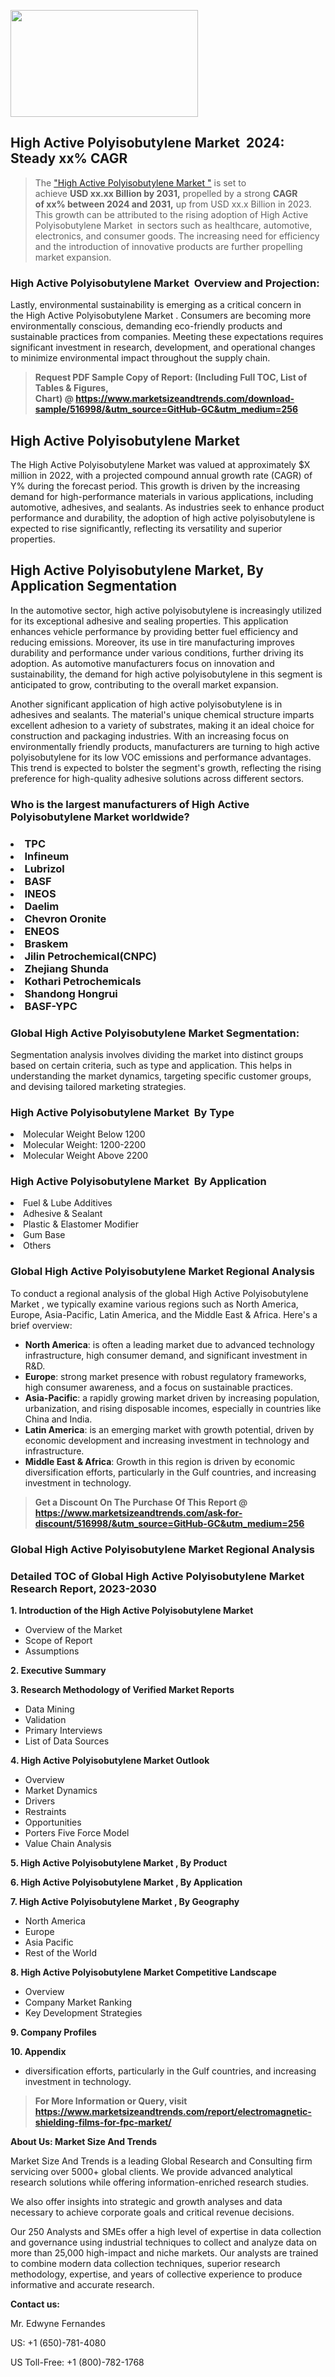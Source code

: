<p><img class="alignnone size-medium wp-image-20088" src="https://ffe5etoiles.com/wp-content/uploads/2024/12/MST1-300x171.png" alt="" width="300" height="171" /></p><h2 id="ember46" class="ember-view reader-text-block__heading-2">High Active Polyisobutylene Market &nbsp;2024: Steady&nbsp;xx% CAGR</h2><blockquote id="ember47" class="ember-view reader-text-block__blockquote">The&nbsp;<a class="app-aware-link " href="https://www.marketsizeandtrends.com/download-sample/516998/&utm_source=GitHub-GC&utm_medium=256" target="_blank" data-test-app-aware-link="">"High Active Polyisobutylene Market "</a>&nbsp;is set to achieve&nbsp;<strong>USD&nbsp;xx.xx&nbsp;Billion by 2031,</strong>&nbsp;propelled by a strong&nbsp;<strong>CAGR of&nbsp;xx% between 2024 and 2031,</strong>&nbsp;up from USD xx.x Billion in 2023. This growth can be attributed to the rising adoption of&nbsp;High Active Polyisobutylene Market &nbsp;in sectors such as healthcare, automotive, electronics, and consumer goods. The increasing need for efficiency and the introduction of innovative products are further propelling market expansion.</blockquote><h3 id="ember48" class="ember-view reader-text-block__heading-3">High Active Polyisobutylene Market &nbsp;Overview and Projection:</h3><p id="ember49" class="ember-view reader-text-block__paragraph">Lastly, environmental sustainability is emerging as a critical concern in the&nbsp;High Active Polyisobutylene Market . Consumers are becoming more environmentally conscious, demanding eco-friendly products and sustainable practices from companies. Meeting these expectations requires significant investment in research, development, and operational changes to minimize environmental impact throughout the supply chain.</p><blockquote id="ember50" class="ember-view reader-text-block__blockquote"><strong>Request PDF Sample Copy of Report: (Including Full TOC, List of Tables &amp; Figures, Chart)&nbsp;@&nbsp;<strong><a href="https://www.marketsizeandtrends.com/download-sample/516998/&utm_source=GitHub-GC&utm_medium=256" target="_blank">https://www.marketsizeandtrends.com/download-sample/516998/&utm_source=GitHub-GC&utm_medium=256</a></strong></strong></blockquote><h3 class=""> <h2>High Active Polyisobutylene Market</h2><p>The High Active Polyisobutylene Market was valued at approximately $X million in 2022, with a projected compound annual growth rate (CAGR) of Y% during the forecast period. This growth is driven by the increasing demand for high-performance materials in various applications, including automotive, adhesives, and sealants. As industries seek to enhance product performance and durability, the adoption of high active polyisobutylene is expected to rise significantly, reflecting its versatility and superior properties.</p><h2>High Active Polyisobutylene Market, By Application Segmentation</h2><p>In the automotive sector, high active polyisobutylene is increasingly utilized for its exceptional adhesive and sealing properties. This application enhances vehicle performance by providing better fuel efficiency and reducing emissions. Moreover, its use in tire manufacturing improves durability and performance under various conditions, further driving its adoption. As automotive manufacturers focus on innovation and sustainability, the demand for high active polyisobutylene in this segment is anticipated to grow, contributing to the overall market expansion.</p><p>Another significant application of high active polyisobutylene is in adhesives and sealants. The material's unique chemical structure imparts excellent adhesion to a variety of substrates, making it an ideal choice for construction and packaging industries. With an increasing focus on environmentally friendly products, manufacturers are turning to high active polyisobutylene for its low VOC emissions and performance advantages. This trend is expected to bolster the segment's growth, reflecting the rising preference for high-quality adhesive solutions across different sectors.</p></h3><h3 id="" class="">Who is the largest manufacturers of&nbsp;High Active Polyisobutylene Market worldwide?</h3><h3 class=""></Li><Li>TPC</Li><Li> Infineum</Li><Li> Lubrizol</Li><Li> BASF</Li><Li> INEOS</Li><Li> Daelim</Li><Li> Chevron Oronite</Li><Li> ENEOS</Li><Li> Braskem</Li><Li> Jilin Petrochemical(CNPC)</Li><Li> Zhejiang Shunda</Li><Li> Kothari Petrochemicals</Li><Li> Shandong Hongrui</Li><Li> BASF-YPC</h3><h3 id="ember53" class="ember-view reader-text-block__heading-3">Global&nbsp;High Active Polyisobutylene Market Segmentation:</h3><p id="ember54" class="ember-view reader-text-block__paragraph">Segmentation analysis involves dividing the market into distinct groups based on certain criteria, such as type and application. This helps in understanding the market dynamics, targeting specific customer groups, and devising tailored marketing strategies.</p><h3 id="" class="">High Active Polyisobutylene Market &nbsp;By Type</h3><p></Li><Li>Molecular Weight Below 1200</Li><Li> Molecular Weight: 1200-2200</Li><Li> Molecular Weight Above 2200</p><h3 id="" class="">High Active Polyisobutylene Market &nbsp;By Application</h3><p class=""></Li><Li>Fuel & Lube Additives</Li><Li> Adhesive & Sealant</Li><Li> Plastic & Elastomer Modifier</Li><Li> Gum Base</Li><Li> Others</p><h3 id="ember62" class="ember-view reader-text-block__heading-3">Global High Active Polyisobutylene Market Regional Analysis</h3><p id="ember63" class="ember-view reader-text-block__paragraph">To conduct a regional analysis of the global High Active Polyisobutylene Market , we typically examine various regions such as North America, Europe, Asia-Pacific, Latin America, and the Middle East &amp; Africa. Here's a brief overview:</p><ul><li><strong>North America</strong>: is often a leading market due to advanced technology infrastructure, high consumer demand, and significant investment in R&amp;D.</li><li><strong>Europe</strong>: strong market presence with robust regulatory frameworks, high consumer awareness, and a focus on sustainable practices.</li><li><strong>Asia-Pacific</strong>: a rapidly growing market driven by increasing population, urbanization, and rising disposable incomes, especially in countries like China and India.</li><li><strong>Latin America</strong>: is an emerging market with growth potential, driven by economic development and increasing investment in technology and infrastructure.</li><li><strong>Middle East &amp; Africa</strong>: Growth in this region is driven by economic diversification efforts, particularly in the Gulf countries, and increasing investment in technology.</li></ul><blockquote id="ember61" class="ember-view reader-text-block__blockquote"><strong>Get a Discount On The Purchase Of This Report @ <strong><a href="https://html-cleaner.com/" target="">https://www.marketsizeandtrends.com/ask-for-discount/516998/&utm_source=GitHub-GC&utm_medium=256</a></strong></strong></blockquote><h3 id="ember62" class="ember-view reader-text-block__heading-3">Global High Active Polyisobutylene Market Regional Analysis</h3><h3 id="" class="">Detailed TOC of Global High Active Polyisobutylene Market Research Report, 2023-2030</h3><p id="" class=""><strong>1. Introduction of the High Active Polyisobutylene Market </strong></p><ul><li>Overview of the Market</li><li>Scope of Report</li><li>Assumptions</li></ul><p id="" class=""><strong>2. Executive Summary</strong></p><p id="" class=""><strong>3. Research Methodology of Verified Market Reports</strong></p><ul><li>Data Mining</li><li>Validation</li><li>Primary Interviews</li><li>List of Data Sources</li></ul><p id="" class=""><strong>4. High Active Polyisobutylene Market Outlook</strong></p><ul><li>Overview</li><li>Market Dynamics</li><li>Drivers</li><li>Restraints</li><li>Opportunities</li><li>Porters Five Force Model</li><li>Value Chain Analysis</li></ul><p id="" class=""><strong>5. High Active Polyisobutylene Market , By Product</strong></p><p id="" class=""><strong>6. High Active Polyisobutylene Market , By Application</strong></p><p id="" class=""><strong>7. High Active Polyisobutylene Market , By Geography</strong></p><ul><li>North America</li><li>Europe</li><li>Asia Pacific</li><li>Rest of the World</li></ul><p id="" class=""><strong>8. High Active Polyisobutylene Market Competitive Landscape</strong></p><ul><li>Overview</li><li>Company Market Ranking</li><li>Key Development Strategies</li></ul><p id="" class=""><strong>9. Company Profiles</strong></p><p id="" class=""><strong>10. Appendix</strong></p><ul><li>diversification efforts, particularly in the Gulf countries, and increasing investment in technology.</li></ul><blockquote id="ember65" class="ember-view reader-text-block__blockquote"><strong>For More Information or Query, visit <strong><strong><a href="https://html-cleaner.com/" target="">https://www.marketsizeandtrends.com/report/electromagnetic-shielding-films-for-fpc-market/</a></strong></strong></strong></blockquote><p id="" class=""><strong>About Us: Market Size And Trends</strong></p><p id="" class="">Market Size And Trends is a leading Global Research and Consulting firm servicing over 5000+ global clients. We provide advanced analytical research solutions while offering information-enriched research studies.</p><p id="" class="">We also offer insights into strategic and growth analyses and data necessary to achieve corporate goals and critical revenue decisions.</p><p id="" class="">Our 250 Analysts and SMEs offer a high level of expertise in data collection and governance using industrial techniques to collect and analyze data on more than 25,000 high-impact and niche markets. Our analysts are trained to combine modern data collection techniques, superior research methodology, expertise, and years of collective experience to produce informative and accurate research.</p><p id="" class=""><strong>Contact us:</strong></p><p id="" class="">Mr. Edwyne Fernandes</p><p id="" class="">US: +1 (650)-781-4080</p><p id="" class="">US Toll-Free: +1 (800)-782-1768</p>
